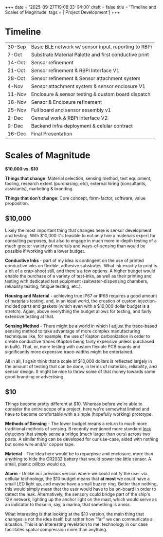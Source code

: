 +++
date = '2025-09-27T19:08:33-04:00'
draft = false
title = 'Timeline and Scales of Magnitude'
tags = ['Project Development']
+++

# Timeline

|        |                                                       |
| :----- | :---------------------------------------------------- |
| 30-Sep | Basic BLE network w/ sensor input, reporting to RBPi  |
| 7-Oct  | Substrate Material Palette and first conductive print |
| 14-Oct | Sensor refinement                                     |
| 21-Oct | Sensor refinement & RBPi Interface V1                 |
| 28-Oct | Sensor refinement & Sensor attachment system          |
| 4-Nov  | Sensor attachment system & sensor enclosure V1        |
| 11-Nov | Enclosure & sensor testing & custom board dispatch    |
| 18-Nov | Sensor & Enclosure refinement                         |
| 25-Nov | Full board and sensor assembly v1                     |
| 2-Dec  | General work & RBPi interface V2                      |
| 9-Dec  | Backend infra deployment & celular contract           |
| 16-Dec | Final Presentation                                    |

# Scales of Magnitude
**$10,000 vs. $10**

**Things that change**: Material selection, sensing method, test equipment, tooling, research extent (purchasing, etc), external hiring (consultants, assistants), marketing & branding.

**Things that don't change**: Core concept, form-factor, software, value proposition.

## $10,000

Likely the most important thing that changes here is sensor development and testing. With $10,000 it's feasible to not only hire a materials expert for consulting purposes, but also to engage in much more in-depth testing of a much greater variety of materials and ways-of-sensing than would be possible if working with a lower budget.

**Conductive Inks** - part of my idea is contingent on the use of printed conductive inks on flexible, adhesive substrates. What ink exactly to print is a bit of a crap-shoot still, and there's a few options. A higher budget would enable the purchase of a variety of test-inks, as well as their printing and testing with dedicated test equipment (saltwater-dispensing chambers, reliability testing, fatigue testing, etc.).

**Housing and Material** - achieving true IP67 or IP68 requires a good amount of materials testing, and, in an ideal world, the creation of custom injection-molded parts and gaskets (which even with a $10,000 dollar budget is a stretch). Again, above everything the budget allows for testing, and fairly extensive testing at that.

**Sensing Method** - There might be a world in which I adjust the trace-based sensing method to take advantage of more complex manufacturing techniques like, for example, the use of Kapton carbonization in order to create conductive traces (Kapton being fairly expensive unless purchased in bulk). That, or, more testing with custom flexible PCB boards and significantly more expensive trace-widths might be entertained.

All in all, I again think that a scale of $10,000 dollars is reflected largely in the amount of testing that can be done, in terms of materials, reliability, and sensor design. It might be nice to throw some of that money towards some good branding or advertising.

## $10

Things become pretty different at $10. Whereas before we're able to consider the entire scope of a project, here we're somewhat limited and have to become comfortable with a simple (hopefully working) prototype.

**Methods of Sensing** - The lower budget means a return to much more traditional methods of sensing. B recently mentioned more standard [leak detectors](https://www.ebay.com/itm/226779855314?mkcid=16&mkevt=1&mkrid=711-127632-2357-0&ssspo=iqIhimy1Rsu&sssrc=2047675&ssuid=&stype=1&widget_ver=artemis&media=COPY) that simply sense a bridge (much larger than ours) across two posts. A similar thing can be developed for our use-case, aided with nothing but some wire and/or copper tape. 

**Material** - The idea here would be to repurpose and enclosure, more than anything to hide the CR2032 battery that would power the little sensor. A small, plastic pillbox would do.

**Alarm** - Unlike our previous version where we could notify the user via cellular technology, the $10 budget means that **at most** we could have a small LED light up, and maybe have a small buzzer ring. Better than nothing, this would simply mean that the user would have to be on-board in order to detect the leak. Alternatively, the sensory could bridge part of the ship's 12V network, lighting up the anchor light on the mast, which would serve as an indicator to those in, say, a marina, that something is amiss.

What interesting is that looking at the $10 version, the main thing that changes is not the idea itself, but rather how "far" we can communicate a situation. This is an interesting revelation to me: technology in our case facilitates spatial compression more than anything.
